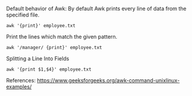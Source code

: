 Default behavior of Awk: By default Awk prints every line of data from the specified file.  
```
awk '{print}' employee.txt
```

Print the lines which match the given pattern. 
```
awk '/manager/ {print}' employee.txt 
```

Splitting a Line Into Fields
```
awk '{print $1,$4}' employee.txt 
```

References: https://www.geeksforgeeks.org/awk-command-unixlinux-examples/

